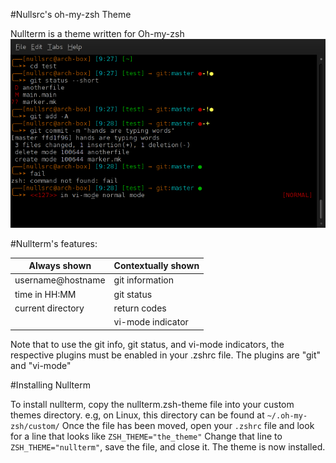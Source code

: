 #Nullsrc's oh-my-zsh Theme

Nullterm is a theme written for Oh-my-zsh
![Nullterm](/screenshots/nullterm.png?raw=true)


#Nullterm's features:

| Always shown | Contextually shown |
---------------|---------------------
| username@hostname | git information |
| time in HH:MM | git status |
| current directory | return codes |
| 		| vi-mode indicator |

Note that to use the git info, git status, and vi-mode indicators, the respective plugins must be enabled in your .zshrc file. The plugins are "git" and "vi-mode"


#Installing Nullterm

To install nullterm, copy the nullterm.zsh-theme file into your custom themes directory.
e.g, on Linux, this directory can be found at `~/.oh-my-zsh/custom/`
Once the file has been moved, open your `.zshrc` file and look for a line that looks like `ZSH_THEME="the_theme"`
Change that line to `ZSH_THEME="nullterm"`, save the file, and close it.
The theme is now installed.
